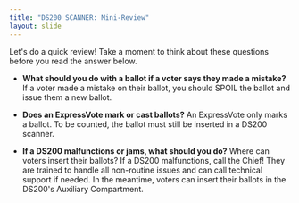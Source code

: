```yaml
---
title: "DS200 SCANNER: Mini-Review"
layout: slide
---
```


Let's do a quick review! Take a moment to think about these questions before you read the answer below.

- **What should you do with a ballot if a voter says they made a mistake?** If a voter made a mistake on their ballot, you should SPOIL the ballot and issue them a new ballot.

- **Does an ExpressVote mark or cast ballots?** An ExpressVote only marks a ballot. To be counted, the ballot must still be inserted in a DS200 scanner.

- **If a DS200 malfunctions or jams, what should you do?** Where can voters insert their ballots? If a DS200 malfunctions, call the Chief! They are trained to handle all non-routine issues and can call technical support if needed. In the meantime, voters can insert their ballots in the DS200's Auxiliary Compartment.
